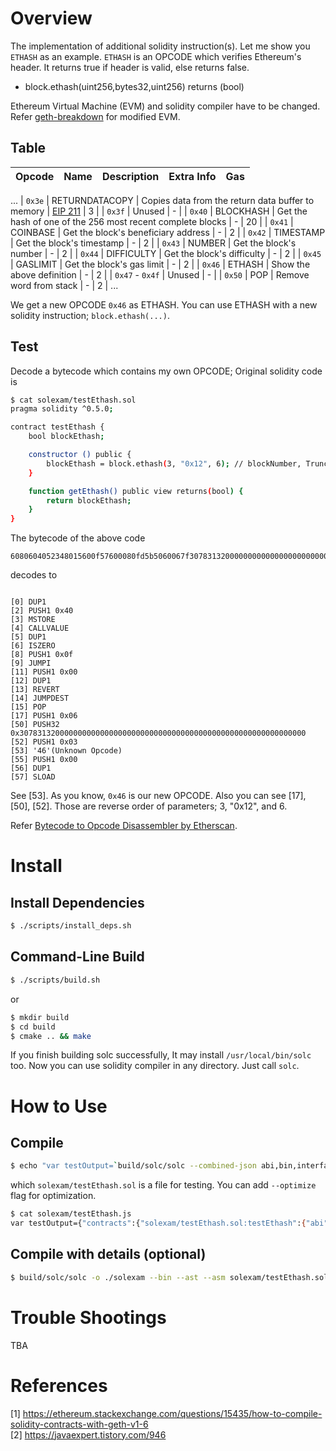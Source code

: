 # Overview
The implementation of additional solidity instruction(s). Let me show you `ETHASH` as an example. `ETHASH` is an OPCODE which verifies Ethereum's header. It returns true if header is valid, else returns false.
* block.ethash(uint256,bytes32,uint256) returns (bool)

Ethereum Virtual Machine (EVM) and solidity compiler have to be changed. Refer [geth-breakdown](https://github.com/twodude/geth-breakdown) for modified EVM.

## Table

| Opcode | Name | Description | Extra Info | Gas |
| --- | --- | --- | --- | --- |
...
| `0x3e` | RETURNDATACOPY | Copies data from the return data buffer to memory | [EIP 211](https://github.com/ethereum/EIPs/blob/master/EIPS/eip-211.md) | 3 |
| `0x3f` | Unused | - |
| `0x40` | BLOCKHASH | Get the hash of one of the 256 most recent complete blocks | - | 20 |
| `0x41` | COINBASE | Get the block's beneficiary address | - | 2 |
| `0x42` | TIMESTAMP | Get the block's timestamp | - | 2 |
| `0x43` | NUMBER | Get the block's number | - | 2 |
| `0x44` | DIFFICULTY | Get the block's difficulty | - | 2 |
| `0x45` | GASLIMIT | Get the block's gas limit | - | 2 |
| `0x46` | ETHASH | Show the above definition | - | 2 |
| `0x47` - `0x4f` | Unused | - |
| `0x50` | POP | Remove word from stack | - | 2 |
...

We get a new OPCODE `0x46` as ETHASH. You can use ETHASH with a new solidity instruction; `block.ethash(...)`.

## Test
Decode a bytecode which contains my own OPCODE;
Original solidity code is
```bash
$ cat solexam/testEthash.sol
pragma solidity ^0.5.0;

contract testEthash {
	bool blockEthash;

	constructor () public {
		blockEthash = block.ethash(3, "0x12", 6); // blockNumber, Truncated blockHash, nonce
	}

	function getEthash() public view returns(bool) {
		return blockEthash;
	}
}
```
The bytecode of the above code
```
6080604052348015600f57600080fd5b5060067f30783132000000000000000000000000000000000000000000000000000000006003466000805491151560ff19909216919091179055607c806100576000396000f3fe6080604052348015600f57600080fd5b506004361060285760003560e01c806303c6f5b314602d575b600080fd5b60336047565b604080519115158252519081900360200190f35b60005460ff169056fea165627a7a7230582030f87231d1014e4e74a81076801d7b0543a29ffbb290623fb5ac687bb2baea7f0029
```
decodes to
```

[0] DUP1
[2] PUSH1 0x40
[3] MSTORE
[4] CALLVALUE
[5] DUP1
[6] ISZERO
[8] PUSH1 0x0f
[9] JUMPI
[11] PUSH1 0x00
[12] DUP1
[13] REVERT
[14] JUMPDEST
[15] POP
[17] PUSH1 0x06
[50] PUSH32 0x3078313200000000000000000000000000000000000000000000000000000000
[52] PUSH1 0x03
[53] '46'(Unknown Opcode)
[55] PUSH1 0x00
[56] DUP1
[57] SLOAD
```
See [53]. As you know, `0x46` is our new OPCODE. Also you can see [17], [50], [52]. Those are reverse order of parameters; 3, "0x12", and 6.

Refer [Bytecode to Opcode Disassembler by Etherscan](https://etherscan.io/opcode-tool).

# Install

## Install Dependencies
```bash
$ ./scripts/install_deps.sh
```

## Command-Line Build
```bash
$ ./scripts/build.sh
```
or
```bash
$ mkdir build
$ cd build
$ cmake .. && make
```
If you finish building solc successfully, It may install ```/usr/local/bin/solc``` too. Now you can use solidity compiler in any directory. Just call ```solc```.

# How to Use

## Compile
```bash
$ echo "var testOutput=`build/solc/solc --combined-json abi,bin,interface solexam/testEthash.sol`" > solexam/testEthash.js
```
which ```solexam/testEthash.sol``` is a file for testing. You can add `--optimize` flag for optimization.

```bash
$ cat solexam/testEthash.js
var testOutput={"contracts":{"solexam/testEthash.sol:testEthash":{"abi":"[{\"constant\":true,\"inputs\":[],\"name\":\"getEthash\",\"outputs\":[{\"name\":\"\",\"type\":\"bool\"}],\"payable\":false,\"stateMutability\":\"view\",\"type\":\"function\"},{\"inputs\":[],\"payable\":false,\"stateMutability\":\"nonpayable\",\"type\":\"constructor\"}]","bin":"6080604052348015600f57600080fd5b5060067f30783132000000000000000000000000000000000000000000000000000000006003466000806101000a81548160ff021916908315150217905550608f8061005c6000396000f3fe6080604052348015600f57600080fd5b506004361060285760003560e01c806303c6f5b314602d575b600080fd5b6033604d565b604051808215151515815260200191505060405180910390f35b60008060009054906101000a900460ff1690509056fea165627a7a72305820843ff4b78ea01dc4651a5bbe25a9c1c382fc50689719c0edcc25913df3bbc7390029"}},"version":"0.5.9-develop.2019.5.7+commit.0fcb3e85.mod.Darwin.appleclang"}
```

## Compile with details (optional)
```bash
$ build/solc/solc -o ./solexam --bin --ast --asm solexam/testEthash.sol
```

# Trouble Shootings

TBA

# References
[1] https://ethereum.stackexchange.com/questions/15435/how-to-compile-solidity-contracts-with-geth-v1-6   
[2] https://javaexpert.tistory.com/946   

